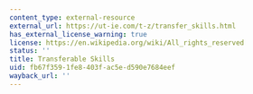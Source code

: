 ```yaml
---
content_type: external-resource
external_url: https://ut-ie.com/t-z/transfer_skills.html
has_external_license_warning: true
license: https://en.wikipedia.org/wiki/All_rights_reserved
status: ''
title: Transferable Skills
uid: fb67f359-1fe8-403f-ac5e-d590e7684eef
wayback_url: ''
---
```

